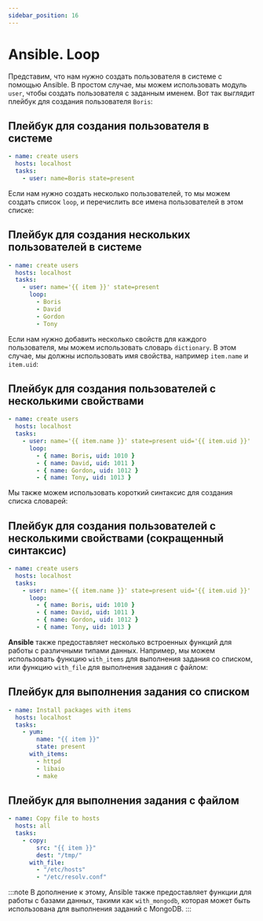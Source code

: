 ```yaml
---
sidebar_position: 16
---
```


# Ansible. Loop

Представим, что нам нужно создать пользователя в системе с помощью Ansible. В простом случае, мы можем использовать модуль `user`, чтобы создать пользователя с заданным именем. Вот так выглядит плейбук для создания пользователя `Boris`:


## Плейбук для создания пользователя в системе
```yaml
- name: create users
  hosts: localhost
  tasks:
    - user: name=Boris state=present
```

Если нам нужно создать несколько пользователей, то мы можем создать список `loop`, и перечислить все имена пользователей в этом списке:


## Плейбук для создания нескольких пользователей в системе
```yaml
- name: create users
  hosts: localhost
  tasks:
    - user: name='{{ item }}' state=present
      loop:
        - Boris
        - David
        - Gordon
        - Tony
```

Если нам нужно добавить несколько свойств для каждого пользователя, мы можем использовать словарь `dictionary`. В этом случае, мы должны использовать имя свойства, например `item.name` и `item.uid`:


## Плейбук для создания пользователей с несколькими свойствами
```yaml
- name: create users
  hosts: localhost
  tasks:
    - user: name='{{ item.name }}' state=present uid='{{ item.uid }}'
      loop:
        - { name: Boris, uid: 1010 }
        - { name: David, uid: 1011 }
        - { name: Gordon, uid: 1012 }
        - { name: Tony, uid: 1013 }
```

Мы также можем использовать короткий синтаксис для создания списка словарей:

## Плейбук для создания пользователей с несколькими свойствами (сокращенный синтаксис)
```yaml
- name: create users
  hosts: localhost
  tasks:
    - user: name='{{ item.name }}' state=present uid='{{ item.uid }}'
      loop:
        - { name: Boris, uid: 1010 }
        - { name: David, uid: 1011 }
        - { name: Gordon, uid: 1012 }
        - { name: Tony, uid: 1013 }
```

**Ansible** также предоставляет несколько встроенных функций для работы с различными типами данных. Например, мы можем использовать функцию `with_items` для выполнения задания со списком, или функцию `with_file` для выполнения задания с файлом:


## Плейбук для выполнения задания со списком
```yaml
- name: Install packages with items
  hosts: localhost
  tasks:
    - yum:
        name: "{{ item }}"
        state: present
      with_items:
        - httpd
        - libaio
        - make
```
## Плейбук для выполнения задания с файлом
```yaml
- name: Copy file to hosts
  hosts: all
  tasks:
    - copy:
        src: "{{ item }}"
        dest: "/tmp/"
      with_file:
        - "/etc/hosts"
        - "/etc/resolv.conf"
```
:::note
В дополнение к этому, Ansible также предоставляет функции для работы с базами данных, такими как `with_mongodb`, которая может быть использована для выполнения заданий с MongoDB.
:::